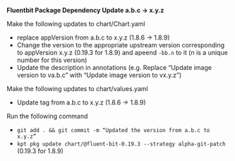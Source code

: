 **Fluentbit Package Dependency Update a.b.c -> x.y.z**

Make the following updates to chart/Chart.yaml

- replace appVersion from a.b.c to x.y.z (1.8.6 -> 1.8.9)
- Change the version to the appropriate upstream version corresponding to appVersion x.y.z (0.19.3 for 1.8.9) and apeend `-bb.n` to it (n is a unique number for this version)
- Update the description in annotations (e.g. Replace “Update image version to va.b.c” with “Update image version to vx.y.z”)

Make the following updates to chart/values.yaml

- Update tag from a.b.c to x.y.z (1.8.6 -> 1.8.9)

Run the following command

- `git add . && git commit -m “Updated the version from a.b.c to x.y.z”`
- `kpt pkg update chart/@fluent-bit-0.19.3 --strategy alpha-git-patch` (0.19.3 for 1.8.9)